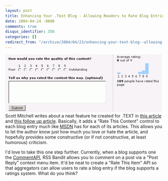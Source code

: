 ```yaml
---
layout: post
title: Enhancing Your .Text Blog - Allowing Readers to Rate Blog Entries
date: 2004-04-24 -0800
comments: true
disqus_identifier: 356
categories: []
redirect_from: "/archive/2004/04/23/enhancing-your-text-blog--allowing-readers-to-rate-blog-entries.aspx/"
---
```


![Rate This Content Screen Shot](/images/RateThisItem.gif)\
Scott Mitchell writes about a neat feature he created for .TEXT in [this
article](http://scottonwriting.net/sowblog/posts/1028.aspx) and [this
follow up article](http://scottonwriting.net/sowblog/posts/1050.aspx).
Basically, it adds a "Rate This Content" control to each blog entry much
like [MSDN](http://msdn.microsoft.com/) has for each of its articles.
This allows you to let the author know just how much you love or hate
the article, and hopefully provides some constructive (or if not
constructive, at least humorous) criticism.

I'd love to take this one step further. Currently, when a blog supports
one the [CommentAPI](http://wellformedweb.org/story/9), RSS Bandit
allows you to comment on a post via a "Post Reply" context menu item.
It'd be neat to create a "Rate This Item" API so that aggregators can
allow users to rate a blog entry if the blog supports a ratings system.
What do you think?

